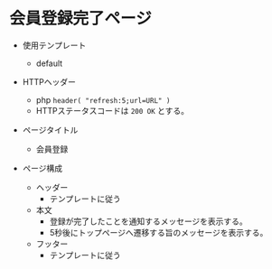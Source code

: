 # 会員登録完了ページ

- 使用テンプレート
  - default

- HTTPヘッダー
  - php `header( "refresh:5;url=URL" )`
  - HTTPステータスコードは `200 OK` とする。

- ページタイトル
  - 会員登録

- ページ構成
  - ヘッダー
    - テンプレートに従う
  - 本文
    - 登録が完了したことを通知するメッセージを表示する。
    - 5秒後にトップページへ遷移する旨のメッセージを表示する。
  - フッター
    - テンプレートに従う
